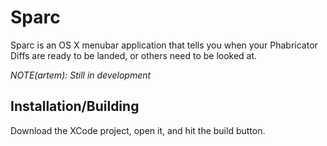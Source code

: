 # Sparc
Sparc is an OS X menubar application that tells you when your Phabricator Diffs are ready to be landed, or others need to be looked at.

*NOTE(artem): Still in development*

## Installation/Building

Download the XCode project, open it, and hit the build button.
